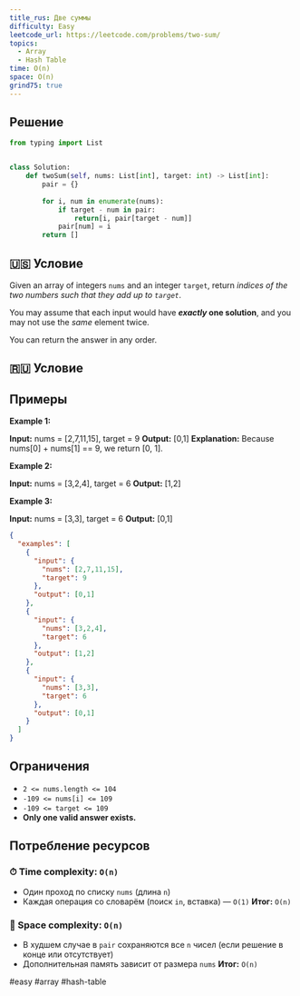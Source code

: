 ```yaml
---
title_rus: Две суммы
difficulty: Easy
leetcode_url: https://leetcode.com/problems/two-sum/
topics:
  - Array
  - Hash Table
time: O(n)
space: O(n)
grind75: true
---
```


## Решение

```python
from typing import List


class Solution:  
    def twoSum(self, nums: List[int], target: int) -> List[int]:  
        pair = {}  
  
        for i, num in enumerate(nums):  
            if target - num in pair:  
                return[i, pair[target - num]]  
            pair[num] = i  
        return []
```

## 🇺🇸 Условие

Given an array of integers `nums` and an integer `target`, return _indices of the two numbers such that they add up to `target`_.

You may assume that each input would have **_exactly_ one solution**, and you may not use the _same_ element twice.

You can return the answer in any order.

## 🇷🇺 Условие

<!-- Место для вставки перевода на русском языке -->

## Примеры

**Example 1:**

**Input:** nums = [2,7,11,15], target = 9
**Output:** [0,1]
**Explanation:** Because nums[0] + nums[1] == 9, we return [0, 1].

**Example 2:**

**Input:** nums = [3,2,4], target = 6
**Output:** [1,2]

**Example 3:**

**Input:** nums = [3,3], target = 6
**Output:** [0,1]

```json
{
  "examples": [
    {
      "input": {
        "nums": [2,7,11,15],
        "target": 9
      },
      "output": [0,1]
    },
    {
      "input": {
        "nums": [3,2,4],
        "target": 6
      },
      "output": [1,2]
    },
    {
      "input": {
        "nums": [3,3],
        "target": 6
      },
      "output": [0,1]
    }
  ]
}
```

## Ограничения

- `2 <= nums.length <= 104`
- `-109 <= nums[i] <= 109`
- `-109 <= target <= 109`
- **Only one valid answer exists.**

## Потребление ресурсов
### ⏱ Time complexity: `O(n)`

- Один проход по списку `nums` (длина `n`)
- Каждая операция со словарём (поиск `in`, вставка) — `O(1)`
**Итог:** `O(n)`

### 🧠 Space complexity: `O(n)`

- В худшем случае в `pair` сохраняются все `n` чисел (если решение в конце или отсутствует)
- Дополнительная память зависит от размера `nums`
**Итог:** `O(n)`

#easy #array #hash-table
